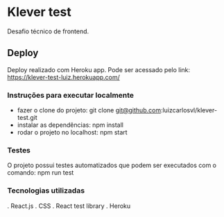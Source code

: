 # Klever test

Desafio técnico de frontend.

## Deploy

Deploy realizado com Heroku app. Pode ser acessado pelo link: https://klever-test-luiz.herokuapp.com/

### Instruções para executar localmente

- fazer o clone do projeto: git clone git@github.com:luizcarlosvl/klever-test.git
- instalar as dependências: npm install
- rodar o projeto no localhost: npm start

### Testes

O projeto possui testes automatizados que podem ser executados com o comando: npm run test

### Tecnologias utilizadas

. React.js
. CSS
. React test library
. Heroku
